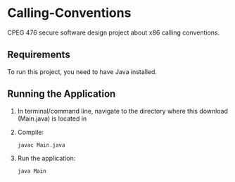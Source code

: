 # Calling-Conventions
CPEG 476 secure software design project about x86 calling conventions.

## Requirements

To run this project, you need to have Java installed.

## Running the Application

1. In terminal/command line, navigate to the directory where this download (Main.java) is located in

2. Compile:
   ```zsh
   javac Main.java
   ```

3. Run the application:
   ```zsh
   java Main
   ```
